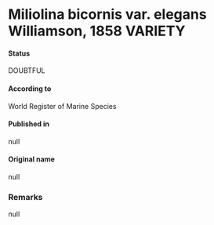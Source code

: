 Miliolina bicornis var. elegans Williamson, 1858 VARIETY
=======

#### Status
DOUBTFUL

#### According to
World Register of Marine Species

#### Published in
null

#### Original name
null

### Remarks
null